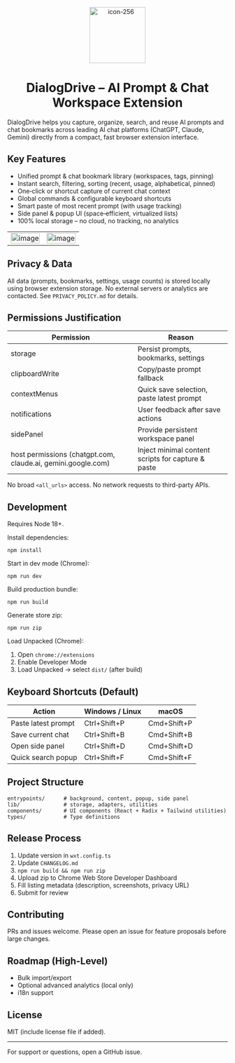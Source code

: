<p align="center">
  <img width="128" height="128" alt="icon-256" src="https://github.com/user-attachments/assets/85d4c29f-d78e-443c-baf1-2b3fc0a0afde" />
</p>
<h1 align="center">DialogDrive – AI Prompt & Chat Workspace Extension</h1>

DialogDrive helps you capture, organize, search, and reuse AI prompts and chat bookmarks across leading AI chat platforms (ChatGPT, Claude, Gemini) directly from a compact, fast browser extension interface.

## Key Features

* Unified prompt & chat bookmark library (workspaces, tags, pinning)
* Instant search, filtering, sorting (recent, usage, alphabetical, pinned)
* One‑click or shortcut capture of current chat context
* Global commands & configurable keyboard shortcuts
* Smart paste of most recent prompt (with usage tracking)
* Side panel & popup UI (space‑efficient, virtualized lists)
* 100% local storage – no cloud, no tracking, no analytics

<table>
  <tr>
    <td align="center" width="50%">
      <img alt="image" src="https://github.com/user-attachments/assets/ff87a19a-a69d-4dc4-a9c0-ffbc52003a2f" width="100%" />
    </td>
    <td align="center" width="50%">
      <img alt="image" src="https://github.com/user-attachments/assets/ada94d43-6239-4c78-9551-bd56fa721d05" width="100%" />
    </td>
  </tr>
</table>

## Privacy & Data

All data (prompts, bookmarks, settings, usage counts) is stored locally using browser extension storage. No external servers or analytics are contacted. See `PRIVACY_POLICY.md` for details.

## Permissions Justification

| Permission                                                   | Reason                                             |
| ------------------------------------------------------------ | -------------------------------------------------- |
| storage                                                      | Persist prompts, bookmarks, settings               |
| clipboardWrite                                               | Copy/paste prompt fallback                         |
| contextMenus                                                 | Quick save selection, paste latest prompt          |
| notifications                                                | User feedback after save actions                   |
| sidePanel                                                    | Provide persistent workspace panel                 |
| host permissions (chatgpt.com, claude.ai, gemini.google.com) | Inject minimal content scripts for capture & paste |

No broad `<all_urls>` access. No network requests to third-party APIs.

## Development

Requires Node 18+.

Install dependencies:

```
npm install
```

Start in dev mode (Chrome):

```
npm run dev
```

Build production bundle:

```
npm run build
```

Generate store zip:

```
npm run zip
```

Load Unpacked (Chrome):

1. Open `chrome://extensions`
2. Enable Developer Mode
3. Load Unpacked → select `dist/` (after build)

## Keyboard Shortcuts (Default)

| Action              | Windows / Linux | macOS       |
| ------------------- | --------------- | ----------- |
| Paste latest prompt | Ctrl+Shift+P    | Cmd+Shift+P |
| Save current chat   | Ctrl+Shift+B    | Cmd+Shift+B |
| Open side panel     | Ctrl+Shift+D    | Cmd+Shift+D |
| Quick search popup  | Ctrl+Shift+F    | Cmd+Shift+F |

## Project Structure

```
entrypoints/      # background, content, popup, side panel
lib/              # storage, adapters, utilities
components/       # UI components (React + Radix + Tailwind utilities)
types/            # Type definitions
```

## Release Process

1. Update version in `wxt.config.ts`
2. Update `CHANGELOG.md`
3. `npm run build && npm run zip`
4. Upload zip to Chrome Web Store Developer Dashboard
5. Fill listing metadata (description, screenshots, privacy URL)
6. Submit for review

## Contributing

PRs and issues welcome. Please open an issue for feature proposals before large changes.

## Roadmap (High-Level)

* Bulk import/export
* Optional advanced analytics (local only)
* i18n support

## License

MIT (include license file if added).

---

For support or questions, open a GitHub issue.
